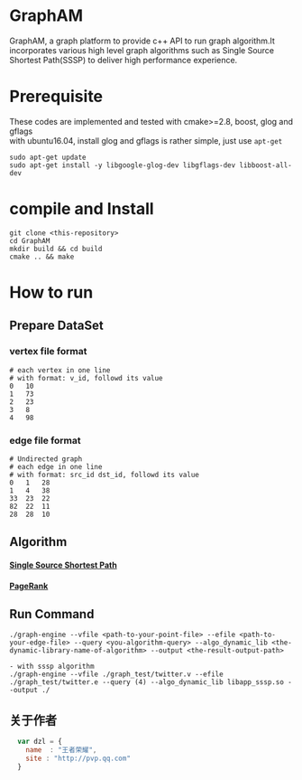 # GraphAM
GraphAM, a graph platform to provide c++ API to run graph algorithm.It incorporates various high level graph algorithms such as Single Source Shortest Path(SSSP) to deliver high performance experience.

# Prerequisite
These codes are implemented and tested with cmake>=2.8, boost, glog and gflags <br>
with ubuntu16.04, install glog and gflags is rather simple, just use `apt-get`
```
sudo apt-get update
sudo apt-get install -y libgoogle-glog-dev libgflags-dev libboost-all-dev
```

# compile and Install
```
git clone <this-repository>
cd GraphAM
mkdir build && cd build
cmake .. && make
```

# How to run
## Prepare DataSet
### vertex file format
```
# each vertex in one line
# with format: v_id, followd its value
0   10
1   73
2   23
3   8
4   98
```
### edge file format
```
# Undirected graph
# each edge in one line
# with format: src_id dst_id, followd its value
0   1   28
1   4   38
33  23  22
82  22  11
28  28  10
```
## Algorithm
#### [Single Source Shortest Path](https://en.wikipedia.org/wiki/Shortest_path_problem#Single-source_shortest_paths)
#### [PageRank](https://en.wikipedia.org/wiki/PageRank)

##  Run Command
```
./graph-engine --vfile <path-to-your-point-file> --efile <path-to-your-edge-file> --query <you-algorithm-query> --algo_dynamic_lib <the-dynamic-library-name-of-algorithm> --output <the-result-output-path>

- with sssp algorithm
./graph-engine --vfile ./graph_test/twitter.v --efile ./graph_test/twitter.e --query (4) --algo_dynamic_lib libapp_sssp.so --output ./
```

## 关于作者

```javascript
  var dzl = {
    name  : "王者荣耀",
    site : "http://pvp.qq.com"
  }
```
